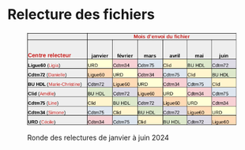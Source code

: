 # Relecture des fichiers

<figure><img src=".gitbook/assets/Sans titre.png" alt=""><figcaption><p>Ronde des relectures de janvier à juin 2024</p></figcaption></figure>

